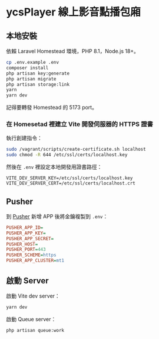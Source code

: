 # ycsPlayer 線上影音點播包廂

## 本地安裝

依賴 Laravel Homestead 環境，PHP 8.1，Node.js 18+。

```bash
cp .env.example .env
composer install
php artisan key:generate
php artisan migrate
php artisan storage:link
yarn
yarn dev
```

記得要轉發 Homestead 的 5173 port。

### 在 Homesetad 裡建立 Vite 開發伺服器的 HTTPS 證書

執行創建指令：

```bash
sudo /vagrant/scripts/create-certificate.sh localhost
sudo chmod -R 644 /etc/ssl/certs/localhost.key
```

然後在 `.env` 裡設定本地開發用證書路徑：

```
VITE_DEV_SERVER_KEY=/etc/ssl/certs/localhost.key
VITE_DEV_SERVER_CERT=/etc/ssl/certs/localhost.crt
```

## Pusher

到 [Pusher](https://pusher.com/) 新增 APP 後將金鑰複製到 `.env`：

```ini
PUSHER_APP_ID=
PUSHER_APP_KEY=
PUSHER_APP_SECRET=
PUSHER_HOST=
PUSHER_PORT=443
PUSHER_SCHEME=https
PUSHER_APP_CLUSTER=mt1
```

## 啟動 Server

啟動 Vite dev server：

```bash
yarn dev
```

啟動 Queue server：

```bash
php artisan queue:work
```

